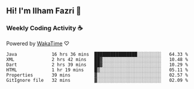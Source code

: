## Hi! I'm Ilham Fazri 👋

### Weekly Coding Activity ☕
Powered by [WakaTime](https://wakatime.com/) ♡
<!--START_SECTION:waka-->

```text
Java             16 hrs 36 mins  ████████████████░░░░░░░░░   64.33 %
XML              2 hrs 42 mins   ██▓░░░░░░░░░░░░░░░░░░░░░░   10.48 %
Dart             2 hrs 39 mins   ██▓░░░░░░░░░░░░░░░░░░░░░░   10.29 %
HTML             1 hr 19 mins    █▒░░░░░░░░░░░░░░░░░░░░░░░   05.11 %
Properties       39 mins         ▓░░░░░░░░░░░░░░░░░░░░░░░░   02.57 %
GitIgnore file   32 mins         ▓░░░░░░░░░░░░░░░░░░░░░░░░   02.09 %
```

<!--END_SECTION:waka-->
